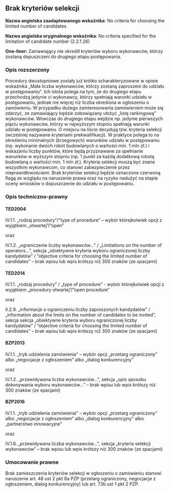 ## Brak kryteriów selekcji

**Nazwa angielska zaadaptowanego wskaźnika**: No criteria for choosing the limited number of candidates

**Nazwa angielska oryginalnego wskaźnika**: No criteria specified for the limitation of candidate number (2.2.1.26)

**One-liner:** Zamawiający nie określił kryteriów wyboru wykonawców, którzy zostaną dopuszczeni do drugiego etapu postępowania.

### Opis rozszerzony

Procedury dwustopniowe zostały już krótko scharakteryzowane w opisie wskaźnika „Mała liczba wykonawców, którzy zostaną zaproszeni do udziału w postępowaniu". Ich istota polega na tym, że do drugiego etapu przechodzą jedynie ci wykonawcy, którzy spełniają warunki udziału w postępowaniu, jednak nie więcej niż liczba określona w ogłoszeniu o zamówieniu. W przypadku dużego zainteresowania zamówieniem może się zdarzyć, ze zamawiający będzie zobowiązany ułożyć „listę rankingową” wykonawców. Wówczas do drugiego etapu wejdzie np. jedynie pierwszych pięciu wykonawców, którzy w najwyższym stopniu spełniają warunki udziału w postępowaniu. O miejscu na liście decydują tzw. kryteria selekcji (wcześniej nazywane kryteriami prekwalifikacji). W praktyce polega to na określeniu minimalnych (brzegowych) warunków udziału w postępowaniu (np. wykonanie dwóch robót budowlanych o wartości min. 1 mln zł.) i wskazaniu liczby punktów, które będą przyznawane za spełnianie warunków w wyższym stopniu (np. 1 punkt za każdą dodatkową robotę budowlaną o wartości min. 1 mln zł.). Kryteria selekcji muszą być znane wszystkim wykonawcom, co stanowi zabezpieczenie przez nieprawidłowościami. Brak kryteriów selekcji będzie oznaczone czerwoną flagą ze względu na naruszenie prawa oraz na ryzyko nadużyć na etapie oceny wniosków o dopuszczenie do udziału w postępowaniu.

### Opis techniczno-prawny

#### TED2004

IV.1.1. „rodzaj procedury"/”type of procedure” – wybór którejkolwiek opcji z wyjątkiem „otwartej”/”open”

oraz

IV.1.2. „ograniczenie liczby wykonawców…" / „Limitations on the number of operators…”, sekcja „obiektywne kryteria wyboru ograniczonej liczby kandydatów” / ”objective criteria for choosing the limited number of candidates” – brak wpisu lub wpis krótszy niż 300 znaków (ze spacjami)

#### TED2014

IV.1.1. „rodzaj procedury" / „type of procedure” - wybór którejkolwiek opcji z wyjątkiem „procedury otwartej”/”open procedure”

oraz

II.2.9. „informacje o ograniczeniu liczby zaproszonych kandydatów" / „information about the limits on the number of candidates to be invited”, sekcja sekcja „obiektywne kryteria wyboru ograniczonej liczby kandydatów” / ”objective criteria for choosing the limited number of candidates” – brak wpisu lub wpis krótszy niż 300 znaków (ze spacjami)

#### BZP2013

IV.1.1. „tryb udzielenia zamówienia" – wybór opcji „przetarg ograniczony” albo „negocjacje z ogłoszeniem” albo „dialog konkurencyjny”

oraz

IV.1.2. „przewidywana liczba wykonawców…", sekcja „opis sposobu dokonywania wyboru wykonawców…” – brak wpisu lub wpis krótszy niż 300 znaków (ze spacjami)

#### BZP2016

IV.1.1. „tryb udzielenia zamówienia" – wybór opcji „przetarg ograniczony” albo „negocjacje z ogłoszeniem” albo „dialog konkurencyjny” albo „partnerstwo innowacyjne”

oraz

IV.1.6. „przewidywana liczba wykonawców…", sekcja „kryteria selekcji wykonawców” – brak wpisu lub wpis krótszy niż 300 znaków (ze spacjami)

### Umocowanie prawne

Brak zamieszczenia kryteriów selekcji w ogłoszeniu o zamówieniu stanowi naruszenie art. 48 ust 2 pkt 8a PZP (przetarg ograniczony, negocjacje z ogłoszeniem, dialog konkurencyjny) lub art. 73b ust 1 pkt 2 PZP.
